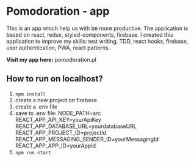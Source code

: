 # Pomodoration - app

This is an app which help us with be more productive. The application is based on react, redux, styled-components, firebase.
I created this application to improve my skills: test writing, TDD, react hooks, firebase, user authentication, PWA, react patterns.

**Visit my app here:** pomodoration.pl

## How to run on localhost?

1. `npm install`
2. create a new project on firebase
3. create a .env file
4. save to .env file: 
  NODE_PATH=src  
  REACT_APP_API_KEY=yourApiKey  
  REACT_APP_DATABASE_URL=yourdatabaseURL  
  REACT_APP_PROJECT_ID=projectId  
  REACT_APP_MESSAGING_SENDER_ID=yourMessagingId  
  REACT_APP_APP_ID=yourAppId  
5. `npm run start`
